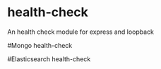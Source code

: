 # health-check
An health check module for express and loopback

#Mongo health-check

#Elasticsearch health-check
